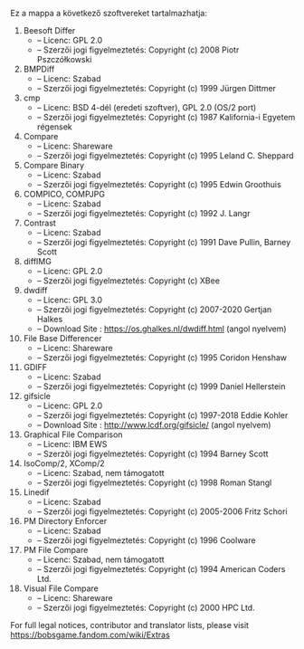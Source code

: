 ﻿Ez a mappa a következő szoftvereket tartalmazhatja:

1. Beesoft Differ
   - – Licenc: GPL 2.0
   - – Szerzői jogi figyelmeztetés: Copyright (c) 2008 Piotr Pszczółkowski
2. BMPDiff
   - – Licenc: Szabad
   - – Szerzői jogi figyelmeztetés: Copyright (c) 1999 Jürgen Dittmer
3. cmp
   - – Licenc: BSD 4-dél (eredeti szoftver), GPL 2.0 (OS/2 port)
   - – Szerzői jogi figyelmeztetés: Copyright (c) 1987 Kalifornia-i Egyetem régensek
4. Compare
   - – Licenc: Shareware
   - – Szerzői jogi figyelmeztetés: Copyright (c) 1995 Leland C. Sheppard
5. Compare Binary
   - – Licenc: Szabad
   - – Szerzői jogi figyelmeztetés: Copyright (c) 1995 Edwin Groothuis
6. COMPICO, COMPJPG
   - – Licenc: Szabad
   - – Szerzői jogi figyelmeztetés: Copyright (c) 1992 J. Langr
7. Contrast
   - – Licenc: Szabad
   - – Szerzői jogi figyelmeztetés: Copyright (c) 1991 Dave Pullin, Barney Scott
8. diffIMG
   - – Licenc: GPL 2.0
   - – Szerzői jogi figyelmeztetés: Copyright (c) XBee
9. dwdiff
   - – Licenc: GPL 3.0
   - – Szerzői jogi figyelmeztetés: Copyright (c) 2007-2020 Gertjan Halkes
   - – Download Site : https://os.ghalkes.nl/dwdiff.html (angol nyelvem)
10. File Base Differencer
    - – Licenc: Shareware
    - – Szerzői jogi figyelmeztetés: Copyright (c) 1995 Coridon Henshaw
11. GDIFF
    - – Licenc: Szabad
    - – Szerzői jogi figyelmeztetés: Copyright (c) 1999 Daniel Hellerstein
12. gifsicle
    - – Licenc: GPL 2.0
    - – Szerzői jogi figyelmeztetés: Copyright (c) 1997-2018 Eddie Kohler
    - – Download Site : http://www.lcdf.org/gifsicle/ (angol nyelvem)
13. Graphical File Comparison
    - – Licenc: IBM EWS
    - – Szerzői jogi figyelmeztetés: Copyright (c) 1994 Barney Scott
14. IsoComp/2, XComp/2
    - – Licenc: Szabad, nem támogatott
    - – Szerzői jogi figyelmeztetés: Copyright (c) 1998 Roman Stangl
15. Linedif
    - – Licenc: Szabad
    - – Szerzői jogi figyelmeztetés: Copyright (c) 2005-2006 Fritz Schori
16. PM Directory Enforcer
    - – Licenc: Szabad
    - – Szerzői jogi figyelmeztetés: Copyright (c) 1996 Coolware
17. PM File Compare
    - – Licenc: Szabad, nem támogatott
    - – Szerzői jogi figyelmeztetés: Copyright (c) 1994 American Coders Ltd.
18. Visual File Compare
    - – Licenc: Shareware
    - – Szerzői jogi figyelmeztetés: Copyright (c) 2000 HPC Ltd.

For full legal notices, contributor and translator lists, please visit https://bobsgame.fandom.com/wiki/Extras
